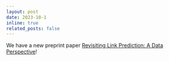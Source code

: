 ```yaml
---
layout: post
date: 2023-10-1
inline: true
related_posts: false
---
```


We have a new preprint paper [Revisiting Link Prediction: A Data Perspective](https://arxiv.org/abs/2310.00793)!
